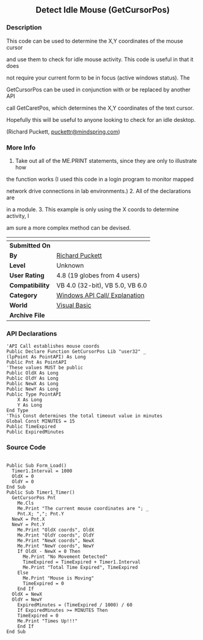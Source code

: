 ﻿<div align="center">

## Detect Idle Mouse \(GetCursorPos\)


</div>

### Description

This code can be used to determine the X,Y coordinates of the mouse cursor

and use them to check for idle mouse activity. This code is useful in that it does

not require your current form to be in focus (active windows status). The

GetCursorPos can be used in conjunction with or be replaced by another API

call GetCaretPos, which determines the X,Y coordinates of the text cursor.

Hopefully this will be useful to anyone looking to check for an idle desktop.

(Richard Puckett, puckettr@mindspring.com)
 
### More Info
 
1. Take out all of the ME.PRINT statements, since they are only to illustrate how

the function works (I used this code in a login program to monitor mapped

network drive connections in lab environments.)  2. All of the declarations are

in a module. 3. This example is only using the X coords to determine activity, I

am sure a more complex method can be devised.


<span>             |<span>
---                |---
**Submitted On**   |
**By**             |[Richard Puckett](https://github.com/Planet-Source-Code/PSCIndex/blob/master/ByAuthor/richard-puckett.md)
**Level**          |Unknown
**User Rating**    |4.8 (19 globes from 4 users)
**Compatibility**  |VB 4\.0 \(32\-bit\), VB 5\.0, VB 6\.0
**Category**       |[Windows API Call/ Explanation](https://github.com/Planet-Source-Code/PSCIndex/blob/master/ByCategory/windows-api-call-explanation__1-39.md)
**World**          |[Visual Basic](https://github.com/Planet-Source-Code/PSCIndex/blob/master/ByWorld/visual-basic.md)
**Archive File**   |[](https://github.com/Planet-Source-Code/richard-puckett-detect-idle-mouse-getcursorpos__1-823/archive/master.zip)

### API Declarations

```
'API Call establishes mouse coords
Public Declare Function GetCursorPos Lib "user32" _
(lpPoint As PointAPI) As Long
Public Pnt As PointAPI
'These values MUST be public
Public OldX As Long
Public OldY As Long
Public NewX As Long
Public NewY As Long
Public Type PointAPI
    X As Long
    Y As Long
End Type
'This Const determines the total timeout value in minutes
Global Const MINUTES = 15
Public TimeExpired
Public ExpiredMinutes
```


### Source Code

```

Public Sub Form_Load()
  Timer1.Interval = 1000
  OldX = 0
  OldY = 0
End Sub
Public Sub Timer1_Timer()
  GetCursorPos Pnt
    Me.Cls
    Me.Print "The current mouse coordinates are "; _
    Pnt.X; ","; Pnt.Y
  NewX = Pnt.X
  NewY = Pnt.Y
    Me.Print "OldX coords", OldX
    Me.Print "OldY coords", OldY
    Me.Print "NewX coords", NewX
    Me.Print "NewY coords", NewY
    If OldX - NewX = 0 Then
      Me.Print "No Movement Detected"
      TimeExpired = TimeExpired + Timer1.Interval
      Me.Print "Total Time Expired", TimeExpired
    Else
      Me.Print "Mouse is Moving"
      TimeExpired = 0
    End If
  OldX = NewX
  OldY = NewY
    ExpiredMinutes = (TimeExpired / 1000) / 60
    If ExpiredMinutes >= MINUTES Then
    TimeExpired = 0
    Me.Print "Times Up!!!"
    End If
End Sub
```

